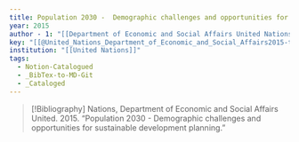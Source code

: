 ```yaml
---
title: Population 2030 -  Demographic challenges and opportunities for sustainable development planning
year: 2015
author - 1: "[[Department of Economic and Social Affairs United Nations]]"
key: "[[@United_Nations_Department_of_Economic_and_Social_Affairs2015-tc]]"
institution: "[[United Nations]]"
tags:
  - Notion-Catalogued
  - _BibTex-to-MD-Git
  - _Cataloged
---
```


> [!Bibliography]
> Nations, Department of Economic and Social Affairs United. 2015. “Population 2030 -  Demographic challenges and opportunities for sustainable development planning.”